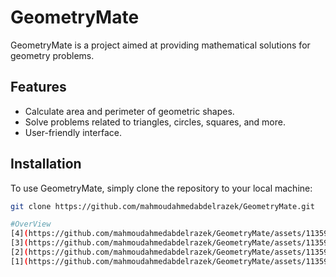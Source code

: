 # GeometryMate

GeometryMate is a project aimed at providing mathematical solutions for geometry problems.

## Features

- Calculate area and perimeter of geometric shapes.
- Solve problems related to triangles, circles, squares, and more.
- User-friendly interface.

## Installation

To use GeometryMate, simply clone the repository to your local machine:

```bash
git clone https://github.com/mahmoudahmedabdelrazek/GeometryMate.git

#OverView
[4](https://github.com/mahmoudahmedabdelrazek/GeometryMate/assets/113595858/034b57ae-7808-4543-b006-0f3a80b051bc)
[3](https://github.com/mahmoudahmedabdelrazek/GeometryMate/assets/113595858/20952374-7e47-41f7-9d23-bd7b410505d5)
[2](https://github.com/mahmoudahmedabdelrazek/GeometryMate/assets/113595858/0a3372c6-63da-48ad-8e9f-60da932cec30)
[1](https://github.com/mahmoudahmedabdelrazek/GeometryMate/assets/113595858/e0e5a060-7823-4ae0-ac09-cc9c98f8a728)
